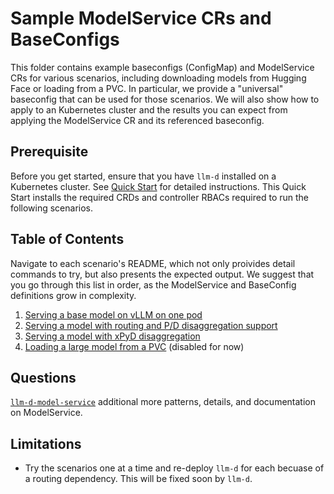 # Sample ModelService CRs and BaseConfigs

This folder contains example baseconfigs (ConfigMap) and ModelService CRs for various scenarios, including downloading models from Hugging Face or loading from a PVC. In particular, we provide a "universal" baseconfig that can be used for those scenarios. We will also show how to apply to an Kubernetes cluster and the results you can expect from applying the ModelService CR and its referenced baseconfig. 

## Prerequisite
Before you get started, ensure that you have `llm-d` installed on a Kubernetes cluster. See [Quick Start](https://github.com/llm-d/llm-d-deployer/blob/main/quickstart/README.md) for detailed instructions. This Quick Start installs the required CRDs and controller RBACs required to run the following scenarios.

## Table of Contents
Navigate to each scenario's README, which not only proivides detail commands to try, but also presents the expected output. We suggest that you go through this list in order, as the ModelService and BaseConfig definitions grow in complexity.

1. [Serving a base model on vLLM on one pod](./simple-model/)
2. [Serving a model with routing and P/D disaggregation support](./nixl-xpyd/README.md#scenario-2-serving-a-model-with-routing-and-pd-disaggregation-support)
3. [Serving a model with xPyD disaggregation](./nixl-xpyd/README.md#scenario-3-serving-a-model-with-xpyd-disaggregation)
4. [Loading a large model from a PVC](./pvc/) (disabled for now)

## Questions

[`llm-d-model-service`](https://github.com/llm-d/llm-d-model-service/) additional more patterns, details, and documentation on ModelService.

## Limitations 
- Try the scenarios one at a time and re-deploy `llm-d` for each becuase of a routing dependency. This will be fixed soon by `llm-d`.